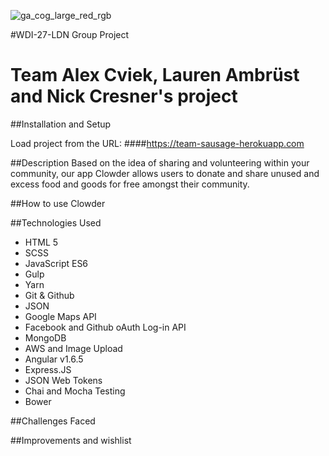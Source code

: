 ![ga_cog_large_red_rgb](https://cloud.githubusercontent.com/assets/40461/8183776/469f976e-1432-11e5-8199-6ac91363302b.png)

#WDI-27-LDN Group Project

# Team Alex Cviek, Lauren Ambrüst and Nick Cresner's project

##Installation and Setup

Load project from the URL:
####https://team-sausage-herokuapp.com



##Description
Based on the idea of sharing and volunteering within your community, our app Clowder allows users to donate and share unused and excess food and goods for free amongst their community. 

##How to use Clowder


##Technologies Used
- HTML 5
- SCSS
- JavaScript ES6
- Gulp
- Yarn
- Git & Github
- JSON
- Google Maps API
- Facebook and Github oAuth Log-in API
- MongoDB
- AWS and Image Upload
- Angular v1.6.5
- Express.JS
- JSON Web Tokens
- Chai and Mocha Testing
- Bower


##Challenges Faced

##Improvements and wishlist

